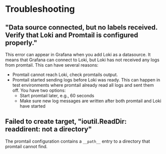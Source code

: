 # Troubleshooting

## "Data source connected, but no labels received. Verify that Loki and Promtail is configured properly."

This error can appear in Grafana when you add Loki as a datasource.
It means that Grafana can connect to Loki, but Loki has not received any logs from promtail.
This can have several reasons:

- Promtail cannot reach Loki, check promtails output.
- Promtail started sending logs before Loki was ready. This can happen in test environments where promtail already read all logs and sent them off. You have two options:
  - Start promtail later, e.g., 60 seconds
  - Make sure new log messages are written after both promtail and Loki have started

## Failed to create target, "ioutil.ReadDir: readdirent: not a directory"

The promtail configuration contains a `__path__` entry to a directory that promtail cannot find.
